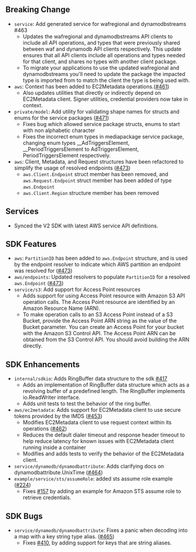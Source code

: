 Breaking Change
---
* `service`: Add generated service for wafregional and dynamodbstreams #463
  * Updates the wafregional and dynamodbstreams API clients to include all API operations, and types that were previously shared between waf and dynamodb API clients respectively. This update ensures that all API clients include all operations and types needed for that client, and shares no types with another client package.
  * To migrate your applications to use the updated wafregional and dynamodbstreams you'll need to update the package the impacted type is imported from to match the client the type is being used with.
* `aws`: Context has been added to EC2Metadata operations.([#461](https://github.com/aws/aws-sdk-go-v2/pull/461))
  * Also updates utilities that directly or indirectly depend on EC2Metadata client. Signer utilities, credential providers now take in context.
* `private/model`: Add utility for validating shape names for structs and enums for the service packages ([#471](https://github.com/aws/aws-sdk-go-v2/pull/471))
  * Fixes bug which allowed service package structs, enums to start with non alphabetic character 
  * Fixes the incorrect enum types in mediapackage service package, changing enum types __AdTriggersElement, __PeriodTriggersElement to AdTriggersElement, PeriodTriggersElement respectively.
* `aws`: Client, Metadata, and Request structures have been refactored to simplify the usage of resolved endpoints ([#473](https://github.com/aws/aws-sdk-go-v2/pull/473))
  * `aws.Client.Endpoint` struct member has been removed, and `aws.Request.Endpoint` struct member has been added of type `aws.Endpoint`
  * `aws.Client.Region` structure member has been removed

Services
---
* Synced the V2 SDK with latest AWS service API definitions.

SDK Features
---
* `aws`: `PartitionID` has been added to `aws.Endpoint` structure, and is used by the endpoint resolver to indicate which AWS partition an endpoint was resolved for ([#473](https://github.com/aws/aws-sdk-go-v2/pull/473))
* `aws/endpoints`: Updated resolvers to populate `PartitionID` for a resolved `aws.Endpoint` ([#473](https://github.com/aws/aws-sdk-go-v2/pull/473))
* `service/s3`: Add support for Access Point resources
  * Adds support for using Access Point resource with Amazon S3 API operation calls. The Access Point resource are identified by an Amazon Resource Name (ARN).
  * To make operation calls to an S3 Access Point instead of a S3 Bucket, provide the Access Point ARN string as the value of the Bucket parameter. You can create an Access Point for your bucket with the Amazon S3 Control API. The Access Point ARN can be obtained from the S3 Control API. You should avoid building the ARN directly.

SDK Enhancements
---
* `internal/sdkio`: Adds RingBuffer data structure to the sdk [#417](https://github.com/aws/aws-sdk-go-v2/pull/417)
  * Adds an implementation of RingBuffer data structure which acts as a revolving buffer of a predefined length. The RingBuffer implements io.ReadWriter interface.
  * Adds unit tests to test the behavior of the ring buffer. 
* `aws/ec2metadata`: Adds support for EC2Metadata client to use secure tokens provided by the IMDS ([#453](https://github.com/aws/aws-sdk-go-v2/pull/453)) 
  * Modifies EC2Metadata client to use request context within its operations ([#462](https://github.com/aws/aws-sdk-go-v2/pull/462))
  * Reduces the default dialer timeout and response header timeout to help reduce latency for known issues with EC2Metadata client running inside a container
  * Modifies and adds tests to verify the behavior of the EC2Metadata client.
* `service/dynamodb/dynamodbattribute`: Adds clarifying docs on dynamodbattribute.UnixTime ([#464](https://github.com/aws/aws-sdk-go-v2/pull/464))
* `example/service/sts/assumeRole`: added sts assume role example ([#224](https://github.com/aws/aws-sdk-go-v2/pull/224))
  * Fixes [#157](https://github.com/aws/aws-sdk-go-v2/issues/157) by adding an example for Amazon STS assume role to retrieve credentials.

SDK Bugs
---
* `service/dynamodb/dynamodbattribute`: Fixes a panic when decoding into a map with a key string type alias. ([#465](https://github.com/aws/aws-sdk-go/pull/465))
  * Fixes [#410](https://github.com/aws/aws-sdk-go-v2/issues/410),  by adding support for keys that are string aliases.
